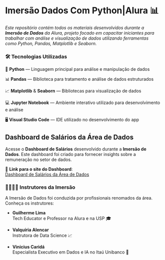 # Imersão Dados Com Python|Alura 📊

_Este repositório contém todos os materiais desenvolvidos durante a **Imersão de Dados** da Alura, projeto focado em capacitar iniciantes para trabalhar com análise e visualização de dados utilizando ferramentas como Python, Pandas, Matplotlib e Seaborn._

### 🛠️ Tecnologias Utilizadas

🐍 **Python** — Linguagem principal para análise e manipulação de dados

📊 **Pandas** — Biblioteca para tratamento e análise de dados estruturados

📈 **Matplotlib** & **Seaborn** — Bibliotecas para visualização de dados

💻 **Jupyter Notebook** — Ambiente interativo utilizado para desenvolvimento e análise

🖥️ **Visual Studio Code** — IDE utilizado no desenvolvimento do app

## Dashboard de Salários da Área de Dados

Acesse o **Dashboard de Salários** desenvolvido durante a **Imersão de Dados**. Este dashboard foi criado para fornecer insights sobre a remuneração no setor de dados.

🔗 **Link para o site do Dashboard**:  
[Dashboard de Salários da Área de Dados](https://imersaodadospythonn.streamlit.app/)

### 👨‍🏫👩‍🏫 Instrutores da Imersão 

A Imersão de Dados foi conduzida por profissionais renomados da área. Conheça os instrutores:

- **Guilherme Lima**  
  Tech Educator e Professor na Alura e na USP 🎓

- **Valquíria Alencar**  
  Instrutora de Data Science 📈

- **Vinicius Caridá**  
  Especialista Executivo em Dados e IA no Itaú Unibanco 💼

